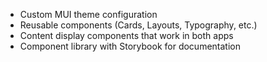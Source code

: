 * Custom MUI theme configuration
* Reusable components (Cards, Layouts, Typography, etc.)
* Content display components that work in both apps
* Component library with Storybook for documentation
